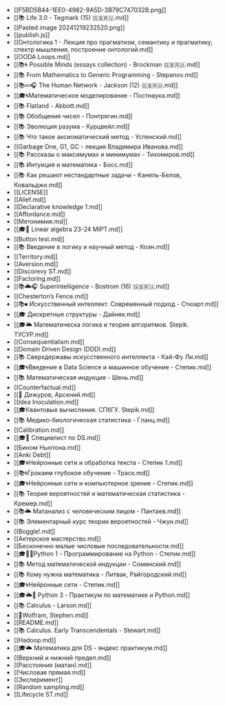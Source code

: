 - [[F5BD5B44-1EE0-4982-9A5D-3B79C747032B.png]]
- [[📚 Life 3.0 - Tegmark (15) 🇬🇧🇷🇺.md]]
- [[Pasted image 20241219232520.png]]
- [[publish.js]]
- [[Онтологика 1 - Лекция про прагматизм, семантику и прагматику, спектр мышления, построение онтологий.md]]
- [[OODA Loops.md]]
- [[📚🌀 Possible Minds (essays collection) - Brockman 🇬🇧🇷🇺.md]]
- [[📚 From Mathematics to Generic Programming - Stepanov.md]]
- [[📚💤🎧 The Human Network - Jackson (12) 🇬🇧🇷🇺.md]]
- [[🎓🌀Математическое моделирование - Постнаука.md]]
- [[📚 Flatland - Abbott.md]]
- [[📚 Обобщения чисел - Понтрягин.md]]
- [[📚 Эволюция разума - Курцвейл.md]]
- [[📚 Что такое аксиоматический метод - Успенский.md]]
- [[Garbage One, G1, GC - лекция Владимира Иванова.md]]
- [[📚 Рассказы о максимумах и минимумах - Тихомиров.md]]
- [[📚 Интуиция и математика - Босс.md]]
- [[📚 Как решают нестандартные задачи - Канель-Белов, Ковальджи.md]]
- [[LICENSE]]
- [[Alief.md]]
- [[Declarative knowledge 1.md]]
- [[Affordance.md]]
- [[Метонимия.md]]
- [[🎓🌳 Linear algebra 23-24 MIPT.md]]
- [[Button test.md]]
- [[📚 Введение в логику и научный метод - Коэн.md]]
- [[Territory.md]]
- [[Aversion.md]]
- [[Discorevy ST.md]]
- [[Factoring.md]]
- [[📚🌥️🎧 Superintelligence - Bostrom (16) 🇬🇧🇷🇺.md]]
- [[Chesterton’s Fence.md]]
- [[📚⏹ Искусственный интеллект. Современный подход - Стюарт.md]]
- [[🎓 Дискретные структуры - Дайняк.md]]
- [[🎓🌥️ Математическа логика и теория алгоритмов. Stepik. ТУСУР.md]]
- [[Consequentialism.md]]
- [[Domain Driven Design (DDD).md]]
- [[📚 Сверхдержавы искусственного интеллекта - Кай-Фу Ли.md]]
- [[🎓🌀Введение в Data Science и машинное обучение - Степик.md]]
- [[📚 Математическая индукция - Шень.md]]
- [[Counterfactual.md]]
- [[👤 Дежуров, Арсений.md]]
- [[Idea Inoculation.md]]
- [[🎓Квантовые вычисления. СПбГУ. Stepik.md]]
- [[📚 Медико-биологическая статистика - Гланц.md]]
- [[Calibration.md]]
- [[🎓🌰 Специалист по DS.md]]
- [[Бином Ньютона.md]]
- [[Anki Debt]]
- [[🎓🌀Нейронные сети и обработка текста - Степик 1.md]]
- [[📚🌀Грокаем глубокое обучение - Траск.md]]
- [[🎓🌀Нейронные сети и компьютерное зрение - Степик.md]]
- [[📚 Теория вероятностей и математическая статистика - Кремер.md]]
- [[📚🌥️ Матанализ с человеческим лицом - Пантаев.md]]
- [[📚 Элементарный курс теории вероятностей - Чжун.md]]
- [[Boggle!.md]]
- [[Актерское мастерство.md]]
- [[Бесконечно малые числовые последовательности.md]]
- [[🎓🌳🐍Python 1 - Программирование на Python - Степик.md]]
- [[📚 Метод математической индукции - Соминский.md]]
- [[📚 Кому нужна математика - Литвак, Райгородский.md]]
- [[🎓🌀Нейронные сети - Степик.md]]
- [[🎓🌥️🐍 Python 3 - Практикум по математике и Python.md]]
- [[📚 Calculus - Larson.md]]
- [[👤Wolfram, Stephen.md]]
- [[README.md]]
- [[📚 Calculus. Early Transcendentals - Stewart.md]]
- [[Hadoop.md]]
- [[🎓🌥️ Математика для DS - яндекс практикум.md]]
- [[Верхний и нижний предел.md]]
- [[Расстояния (матан).md]]
- [[Числовая прямая.md]]
- [[Эксперимент]]
- [[Random sampling.md]]
- [[Lifecycle ST.md]]

